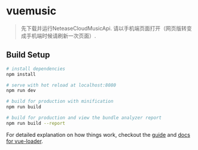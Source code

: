 # vuemusic

> 先下载并运行NeteaseCloudMusicApi.
> 请以手机端页面打开（网页版转变成手机端时候请刷新一次页面）.
## Build Setup

``` bash
# install dependencies
npm install

# serve with hot reload at localhost:8080
npm run dev

# build for production with minification
npm run build

# build for production and view the bundle analyzer report
npm run build --report
```

For detailed explanation on how things work, checkout the [guide](http://vuejs-templates.github.io/webpack/) and [docs for vue-loader](http://vuejs.github.io/vue-loader).
